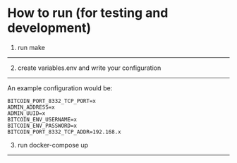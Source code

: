 How to run (for testing and development)
=========================================
1. run make
--------------

2. create variables.env and write your configuration
-----------------------------------------------------
An example configuration would be:

```
BITCOIN_PORT_8332_TCP_PORT=x
ADMIN_ADDRESS=x
ADMIN_UUID=x
BITCOIN_ENV_USERNAME=x
BITCOIN_ENV_PASSWORD=x
BITCOIN_PORT_8332_TCP_ADDR=192.168.x
```

3. run docker-compose up
--------------------------